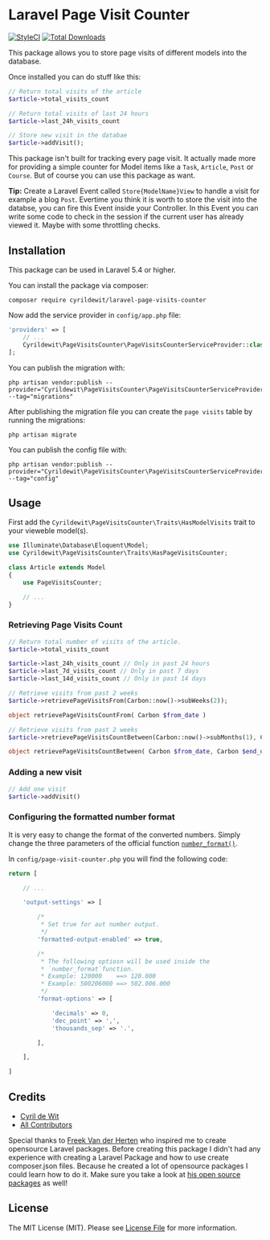 # Laravel Page Visit Counter

[![StyleCI](https://styleci.io/repos/94131608/shield?style=flat-square)](https://packagist.org/packages/cyrildewit/laravel-page-visits-counter)
[![Total Downloads](https://img.shields.io/packagist/dt/cyrildewit/laravel-page-visits-counter.svg?style=flat-square)](https://packagist.org/packages/cyrildewit/laravel-page-visits-counter)

This package allows you to store page visits of different models into the database.

Once installed you can do stuff like this:

```php
// Return total visits of the article
$article->total_visits_count

// Return total visits of last 24 hours
$article->last_24h_visits_count

// Store new visit in the databae
$article->addVisit();
```

This package isn't built for tracking every page visit. It actually made more for providing a simple counter for Model items like a `Task`, `Article`, `Post` or `Course`. But of course you can use this package as want.

**Tip:** Create a Laravel Event called `Store{ModelName}View` to handle a visit for example a blog `Post`. Evertime you think it is worth to store the visit into the databse, you can fire this Event inside your Controller. In this Event you can write some code to check in the session if the current user has already viewed it. Maybe with some throttling checks.

## Installation

This package can be used in Laravel 5.4 or higher.

You can install the package via composer:
```winbatch
composer require cyrildewit/laravel-page-visits-counter
```

Now add the service provider in `config/app.php` file:

```php
'providers' => [
    // ...
    Cyrildewit\PageVisitsCounter\PageVisitsCounterServiceProvider::class,
];
```

You can publish the migration with:

```winbatch
php artisan vendor:publish --provider="Cyrildewit\PageVisitsCounter\PageVisitsCounterServiceProvider" --tag="migrations"
```

After publishing the migration file you can create the `page visits` table by running the migrations:

```winbatch
php artisan migrate
```

You can publish the config file with:

```winbatch
php artisan vendor:publish --provider="Cyrildewit\PageVisitsCounter\PageVisitsCounterServiceProvider" --tag="config"
```

## Usage

First add the `Cyrildewit\PageVisitsCounter\Traits\HasModelVisits` trait to your vieweble model(s).

```php
use Illuminate\Database\Eloquent\Model;
use Cyrildewit\PageVisitsCounter\Traits\HasPageVisitsCounter;

class Article extends Model
{
    use PageVisitsCounter;

    // ...
}
```

### Retrieving Page Visits Count

```php
// Return total number of visits of the article.
$article->total_visits_count

$article->last_24h_visits_count // Only in past 24 hours
$article->last_7d_visits_count // Only in past 7 days
$article->last_14d_visits_count // Only in past 14 days

// Retrieve visits from past 2 weeks
$article->retrievePageVisitsFrom(Carbon::now()->subWeeks(2));

object retrievePageVisitsCountFrom( Carbon $from_date )

// Retrieve visits from past 2 weeks
$article->retrievePageVisitsCountBetween(Carbon::now()->subMonths(1), Carbon::now()->subWeeks(1));

object retrievePageVisitsCountBetween( Carbon $from_date, Carbon $end_date )
```

### Adding a new visit

```php
// Add one visit
$article->addVisit()
```

### Configuring the formatted number format

It is very easy to change the format of the converted numbers. Simply change the three parameters of the official function [`number_format()`](http://php.net/manual/en/function.number-format.php).

In `config/page-visit-counter.php` you will find the following code:

```php
return [

    // ...

    'output-settings' => [

        /*
         * Set true for aut number output.
         */
        'formatted-output-enabled' => true,

        /*
         * The following optiosn will be used inside the
         * `number_format`function.
         * Example: 120000    ==> 120.000
         * Example: 500206000 ==> 502.006.000
         */
        'format-options' => [

            'decimals' => 0,
            'dec_point' => ',',
            'thousands_sep' => '.',

        ],

    ],

]
```

## Credits

- [Cyril de Wit](https://github.com/cyrildewit)
- [All Contributors](../../contributors)

Special thanks to [Freek Van der Herten](https://github.com/freekmurze) who inspired me to create opensource Laravel packages. Before creating this package I didn't had any experience with creating a Laravel Package and how to use create composer.json files. Because he created a lot of opensource packages I could learn how to do it. Make sure you take a look at [his open source packages](https://spatie.be/nl/opensource/laravel) as well!

## License

The MIT License (MIT). Please see [License File](LICENSE.md) for more information.
